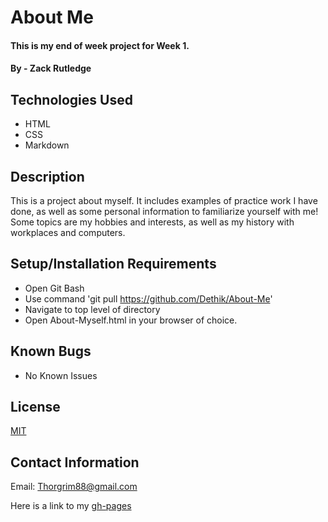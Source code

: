 ﻿# About Me

#### This is my end of week project for Week 1.

#### By - Zack Rutledge

## Technologies Used

* HTML
* CSS
* Markdown

## Description

This is a project about myself. It includes examples of practice work I have done, as well as some personal information to familiarize yourself with me! Some topics are my hobbies and interests, as well as my history with workplaces and computers.

## Setup/Installation Requirements

* Open Git Bash
* Use command 'git pull https://github.com/Dethik/About-Me'
* Navigate to top level of directory
* Open About-Myself.html in your browser of choice.

## Known Bugs

* No Known Issues

## License

[MIT](LICENSE.txt)

## Contact Information

Email: Thorgrim88@gmail.com

Here is a link to my [gh-pages](https://dethik.github.io/About-Me/)
